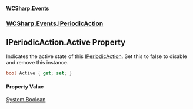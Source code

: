#### [WCSharp\.Events](README.md 'README')
### [WCSharp\.Events](WCSharp.Events.md 'WCSharp\.Events').[IPeriodicAction](WCSharp.Events.IPeriodicAction.md 'WCSharp\.Events\.IPeriodicAction')

## IPeriodicAction\.Active Property

Indicates the active state of this [IPeriodicAction](WCSharp.Events.IPeriodicAction.md 'WCSharp\.Events\.IPeriodicAction')\. Set this to false to disable and remove this instance\.

```csharp
bool Active { get; set; }
```

#### Property Value
[System\.Boolean](https://learn.microsoft.com/en-us/dotnet/api/system.boolean 'System\.Boolean')